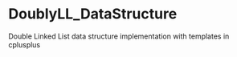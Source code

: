 # DoublyLL_DataStructure
Double Linked List data structure implementation with templates in cplusplus
